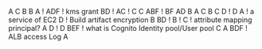 A
C
B
B
A !
ADF ! kms grant
BD !
AC !
C
C
ABF ! BF
AD
B
A
C
B
C
D !
D
A ! a service of EC2
D ! Build artifact encryption
B
BD !
B !
C ! attribute mapping  principal?
A 
D !
D
BEF ! what is Cognito Identity pool/User pool
C
A
BDF ! ALB access Log
A
